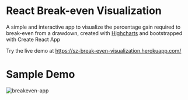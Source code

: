 # React Break-even Visualization
A simple and interactive app to visualize the percentage gain required to break-even from a drawdown, created with [Highcharts](https://www.highcharts.com/) and bootstrapped with Create React App

Try the live demo at https://sz-break-even-visualization.herokuapp.com/

# Sample Demo
![breakeven-app](https://user-images.githubusercontent.com/30938455/167655263-8a894672-5941-4036-903a-169f2e1809d8.gif)

